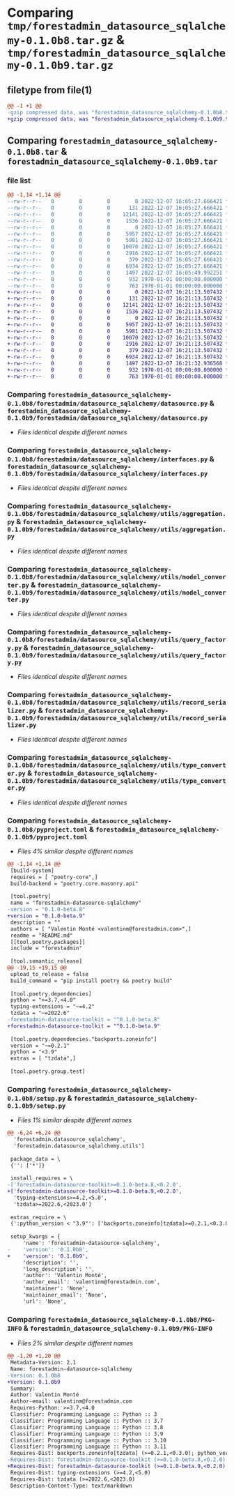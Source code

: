 # Comparing `tmp/forestadmin_datasource_sqlalchemy-0.1.0b8.tar.gz` & `tmp/forestadmin_datasource_sqlalchemy-0.1.0b9.tar.gz`

## filetype from file(1)

```diff
@@ -1 +1 @@
-gzip compressed data, was "forestadmin_datasource_sqlalchemy-0.1.0b8.tar", max compression
+gzip compressed data, was "forestadmin_datasource_sqlalchemy-0.1.0b9.tar", max compression
```

## Comparing `forestadmin_datasource_sqlalchemy-0.1.0b8.tar` & `forestadmin_datasource_sqlalchemy-0.1.0b9.tar`

### file list

```diff
@@ -1,14 +1,14 @@
--rw-r--r--   0        0        0        0 2022-12-07 16:05:27.666421 forestadmin_datasource_sqlalchemy-0.1.0b8/README.md
--rw-r--r--   0        0        0      131 2022-12-07 16:05:27.666421 forestadmin_datasource_sqlalchemy-0.1.0b8/forestadmin/datasource_sqlalchemy/__init__.py
--rw-r--r--   0        0        0    12141 2022-12-07 16:05:27.666421 forestadmin_datasource_sqlalchemy-0.1.0b8/forestadmin/datasource_sqlalchemy/datasource.py
--rw-r--r--   0        0        0     1536 2022-12-07 16:05:27.666421 forestadmin_datasource_sqlalchemy-0.1.0b8/forestadmin/datasource_sqlalchemy/interfaces.py
--rw-r--r--   0        0        0        0 2022-12-07 16:05:27.666421 forestadmin_datasource_sqlalchemy-0.1.0b8/forestadmin/datasource_sqlalchemy/utils/__init__.py
--rw-r--r--   0        0        0     5957 2022-12-07 16:05:27.666421 forestadmin_datasource_sqlalchemy-0.1.0b8/forestadmin/datasource_sqlalchemy/utils/aggregation.py
--rw-r--r--   0        0        0     5981 2022-12-07 16:05:27.666421 forestadmin_datasource_sqlalchemy-0.1.0b8/forestadmin/datasource_sqlalchemy/utils/model_converter.py
--rw-r--r--   0        0        0    10070 2022-12-07 16:05:27.666421 forestadmin_datasource_sqlalchemy-0.1.0b8/forestadmin/datasource_sqlalchemy/utils/query_factory.py
--rw-r--r--   0        0        0     2916 2022-12-07 16:05:27.666421 forestadmin_datasource_sqlalchemy-0.1.0b8/forestadmin/datasource_sqlalchemy/utils/record_serializer.py
--rw-r--r--   0        0        0      379 2022-12-07 16:05:27.666421 forestadmin_datasource_sqlalchemy-0.1.0b8/forestadmin/datasource_sqlalchemy/utils/relationships.py
--rw-r--r--   0        0        0     6934 2022-12-07 16:05:27.666421 forestadmin_datasource_sqlalchemy-0.1.0b8/forestadmin/datasource_sqlalchemy/utils/type_converter.py
--rw-r--r--   0        0        0     1497 2022-12-07 16:05:49.992251 forestadmin_datasource_sqlalchemy-0.1.0b8/pyproject.toml
--rw-r--r--   0        0        0      932 1970-01-01 00:00:00.000000 forestadmin_datasource_sqlalchemy-0.1.0b8/setup.py
--rw-r--r--   0        0        0      763 1970-01-01 00:00:00.000000 forestadmin_datasource_sqlalchemy-0.1.0b8/PKG-INFO
+-rw-r--r--   0        0        0        0 2022-12-07 16:21:13.507432 forestadmin_datasource_sqlalchemy-0.1.0b9/README.md
+-rw-r--r--   0        0        0      131 2022-12-07 16:21:13.507432 forestadmin_datasource_sqlalchemy-0.1.0b9/forestadmin/datasource_sqlalchemy/__init__.py
+-rw-r--r--   0        0        0    12141 2022-12-07 16:21:13.507432 forestadmin_datasource_sqlalchemy-0.1.0b9/forestadmin/datasource_sqlalchemy/datasource.py
+-rw-r--r--   0        0        0     1536 2022-12-07 16:21:13.507432 forestadmin_datasource_sqlalchemy-0.1.0b9/forestadmin/datasource_sqlalchemy/interfaces.py
+-rw-r--r--   0        0        0        0 2022-12-07 16:21:13.507432 forestadmin_datasource_sqlalchemy-0.1.0b9/forestadmin/datasource_sqlalchemy/utils/__init__.py
+-rw-r--r--   0        0        0     5957 2022-12-07 16:21:13.507432 forestadmin_datasource_sqlalchemy-0.1.0b9/forestadmin/datasource_sqlalchemy/utils/aggregation.py
+-rw-r--r--   0        0        0     5981 2022-12-07 16:21:13.507432 forestadmin_datasource_sqlalchemy-0.1.0b9/forestadmin/datasource_sqlalchemy/utils/model_converter.py
+-rw-r--r--   0        0        0    10070 2022-12-07 16:21:13.507432 forestadmin_datasource_sqlalchemy-0.1.0b9/forestadmin/datasource_sqlalchemy/utils/query_factory.py
+-rw-r--r--   0        0        0     2916 2022-12-07 16:21:13.507432 forestadmin_datasource_sqlalchemy-0.1.0b9/forestadmin/datasource_sqlalchemy/utils/record_serializer.py
+-rw-r--r--   0        0        0      379 2022-12-07 16:21:13.507432 forestadmin_datasource_sqlalchemy-0.1.0b9/forestadmin/datasource_sqlalchemy/utils/relationships.py
+-rw-r--r--   0        0        0     6934 2022-12-07 16:21:13.507432 forestadmin_datasource_sqlalchemy-0.1.0b9/forestadmin/datasource_sqlalchemy/utils/type_converter.py
+-rw-r--r--   0        0        0     1497 2022-12-07 16:21:32.936568 forestadmin_datasource_sqlalchemy-0.1.0b9/pyproject.toml
+-rw-r--r--   0        0        0      932 1970-01-01 00:00:00.000000 forestadmin_datasource_sqlalchemy-0.1.0b9/setup.py
+-rw-r--r--   0        0        0      763 1970-01-01 00:00:00.000000 forestadmin_datasource_sqlalchemy-0.1.0b9/PKG-INFO
```

### Comparing `forestadmin_datasource_sqlalchemy-0.1.0b8/forestadmin/datasource_sqlalchemy/datasource.py` & `forestadmin_datasource_sqlalchemy-0.1.0b9/forestadmin/datasource_sqlalchemy/datasource.py`

 * *Files identical despite different names*

### Comparing `forestadmin_datasource_sqlalchemy-0.1.0b8/forestadmin/datasource_sqlalchemy/interfaces.py` & `forestadmin_datasource_sqlalchemy-0.1.0b9/forestadmin/datasource_sqlalchemy/interfaces.py`

 * *Files identical despite different names*

### Comparing `forestadmin_datasource_sqlalchemy-0.1.0b8/forestadmin/datasource_sqlalchemy/utils/aggregation.py` & `forestadmin_datasource_sqlalchemy-0.1.0b9/forestadmin/datasource_sqlalchemy/utils/aggregation.py`

 * *Files identical despite different names*

### Comparing `forestadmin_datasource_sqlalchemy-0.1.0b8/forestadmin/datasource_sqlalchemy/utils/model_converter.py` & `forestadmin_datasource_sqlalchemy-0.1.0b9/forestadmin/datasource_sqlalchemy/utils/model_converter.py`

 * *Files identical despite different names*

### Comparing `forestadmin_datasource_sqlalchemy-0.1.0b8/forestadmin/datasource_sqlalchemy/utils/query_factory.py` & `forestadmin_datasource_sqlalchemy-0.1.0b9/forestadmin/datasource_sqlalchemy/utils/query_factory.py`

 * *Files identical despite different names*

### Comparing `forestadmin_datasource_sqlalchemy-0.1.0b8/forestadmin/datasource_sqlalchemy/utils/record_serializer.py` & `forestadmin_datasource_sqlalchemy-0.1.0b9/forestadmin/datasource_sqlalchemy/utils/record_serializer.py`

 * *Files identical despite different names*

### Comparing `forestadmin_datasource_sqlalchemy-0.1.0b8/forestadmin/datasource_sqlalchemy/utils/type_converter.py` & `forestadmin_datasource_sqlalchemy-0.1.0b9/forestadmin/datasource_sqlalchemy/utils/type_converter.py`

 * *Files identical despite different names*

### Comparing `forestadmin_datasource_sqlalchemy-0.1.0b8/pyproject.toml` & `forestadmin_datasource_sqlalchemy-0.1.0b9/pyproject.toml`

 * *Files 4% similar despite different names*

```diff
@@ -1,14 +1,14 @@
 [build-system]
 requires = [ "poetry-core",]
 build-backend = "poetry.core.masonry.api"
 
 [tool.poetry]
 name = "forestadmin-datasource-sqlalchemy"
-version = "0.1.0-beta.8"
+version = "0.1.0-beta.9"
 description = ""
 authors = [ "Valentin Monté <valentinm@forestadmin.com>",]
 readme = "README.md"
 [[tool.poetry.packages]]
 include = "forestadmin"
 
 [tool.semantic_release]
@@ -19,15 +19,15 @@
 upload_to_release = false
 build_command = "pip install poetry && poetry build"
 
 [tool.poetry.dependencies]
 python = ">=3.7,<4.0"
 typing-extensions = "~=4.2"
 tzdata = "~=2022.6"
-forestadmin-datasource-toolkit = "^0.1.0-beta.8"
+forestadmin-datasource-toolkit = "^0.1.0-beta.9"
 
 [tool.poetry.dependencies."backports.zoneinfo"]
 version = "~=0.2.1"
 python = "<3.9"
 extras = [ "tzdata",]
 
 [tool.poetry.group.test]
```

### Comparing `forestadmin_datasource_sqlalchemy-0.1.0b8/setup.py` & `forestadmin_datasource_sqlalchemy-0.1.0b9/setup.py`

 * *Files 1% similar despite different names*

```diff
@@ -6,24 +6,24 @@
  'forestadmin.datasource_sqlalchemy',
  'forestadmin.datasource_sqlalchemy.utils']
 
 package_data = \
 {'': ['*']}
 
 install_requires = \
-['forestadmin-datasource-toolkit>=0.1.0-beta.8,<0.2.0',
+['forestadmin-datasource-toolkit>=0.1.0-beta.9,<0.2.0',
  'typing-extensions>=4.2,<5.0',
  'tzdata>=2022.6,<2023.0']
 
 extras_require = \
 {':python_version < "3.9"': ['backports.zoneinfo[tzdata]>=0.2.1,<0.3.0']}
 
 setup_kwargs = {
     'name': 'forestadmin-datasource-sqlalchemy',
-    'version': '0.1.0b8',
+    'version': '0.1.0b9',
     'description': '',
     'long_description': '',
     'author': 'Valentin Monté',
     'author_email': 'valentinm@forestadmin.com',
     'maintainer': 'None',
     'maintainer_email': 'None',
     'url': 'None',
```

### Comparing `forestadmin_datasource_sqlalchemy-0.1.0b8/PKG-INFO` & `forestadmin_datasource_sqlalchemy-0.1.0b9/PKG-INFO`

 * *Files 2% similar despite different names*

```diff
@@ -1,20 +1,20 @@
 Metadata-Version: 2.1
 Name: forestadmin-datasource-sqlalchemy
-Version: 0.1.0b8
+Version: 0.1.0b9
 Summary: 
 Author: Valentin Monté
 Author-email: valentinm@forestadmin.com
 Requires-Python: >=3.7,<4.0
 Classifier: Programming Language :: Python :: 3
 Classifier: Programming Language :: Python :: 3.7
 Classifier: Programming Language :: Python :: 3.8
 Classifier: Programming Language :: Python :: 3.9
 Classifier: Programming Language :: Python :: 3.10
 Classifier: Programming Language :: Python :: 3.11
 Requires-Dist: backports.zoneinfo[tzdata] (>=0.2.1,<0.3.0); python_version < "3.9"
-Requires-Dist: forestadmin-datasource-toolkit (>=0.1.0-beta.8,<0.2.0)
+Requires-Dist: forestadmin-datasource-toolkit (>=0.1.0-beta.9,<0.2.0)
 Requires-Dist: typing-extensions (>=4.2,<5.0)
 Requires-Dist: tzdata (>=2022.6,<2023.0)
 Description-Content-Type: text/markdown
```

